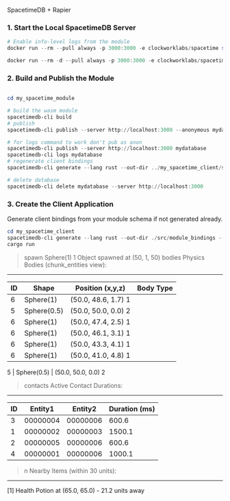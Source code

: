 SpacetimeDB + Rapier

### 1. Start the Local SpacetimeDB Server

```powershell
# Enable info-level logs from the module
docker run --rm --pull always -p 3000:3000 -e clockworklabs/spacetime start

docker run --rm -d --pull always -p 3000:3000 -e clockworklabs/spacetime start
```

### 2. Build and Publish the Module

```powershell

cd my_spacetime_module

# build the wasm module
spacetimedb-cli build
# publish
spacetimedb-cli publish --server http://localhost:3000 --anonymous mydatabase    # spacetime publish

# for logs command to work don't pub as anon
spacetimedb-cli publish --server http://localhost:3000 mydatabase
spacetimedb-cli logs mydatabase
# regenerate client bindings
spacetimedb-cli generate --lang rust --out-dir ../my_spacetime_client/src/module_bindings --project-path .

# delete database
spacetimedb-cli delete mydatabase --server http://localhost:3000
```

### 3. Create the Client Application

Generate client bindings from your module schema if not generated already.
   ```powershell
   cd my_spacetime_client
   spacetimedb-cli generate --lang rust --out-dir ./src/module_bindings --project-path ../my_spacetime_module
   cargo run
   ```

> spawn Sphere(1) 1
Object spawned at (50, 1, 50)
> bodies
Physics Bodies (chunk_entities view):
-------------------------------------
ID| Shape             | Position (x,y,z) | Body Type
--|-------------------|------------------|----------
6 | Sphere(1)         | (50.0, 48.6, 1.7) 1
5 | Sphere(0.5)       | (50.0, 50.0, 0.0) 2
6 | Sphere(1)         | (50.0, 47.4, 2.5) 1
6 | Sphere(1)         | (50.0, 46.1, 3.1) 1
6 | Sphere(1)         | (50.0, 43.3, 4.1) 1
6 | Sphere(1)         | (50.0, 41.0, 4.8) 1

5 | Sphere(0.5)       | (50.0, 50.0, 0.0) 2
> contacts
Active Contact Durations:
------------------------
ID  | Entity1                | Entity2                | Duration (ms)
----|------------------------|------------------------|-------------
  3 | 00000004                 | 00000006                 |     600.6
  1 | 00000002                 | 00000003                 |    1500.1
  2 | 00000005                 | 00000006                 |     600.6
  4 | 00000001                 | 00000006                 |    1000.1

> n
Nearby Items (within 30 units):
-----------------------------
  [1] Health Potion at (65.0, 65.0) - 21.2 units away